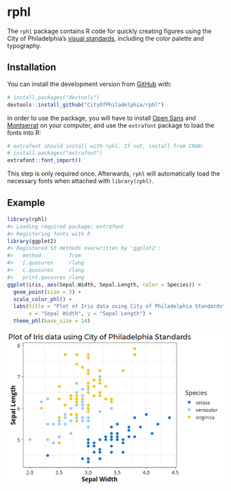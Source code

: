 
<!-- README.md is generated from README.Rmd. Please edit that file -->

# rphl

<!-- badges: start -->

<!-- badges: end -->

The `rphl` package contains R code for quickly creating figures using
the City of Philadelphia’s [visual
standards](https://standards.phila.gov/guidelines/design-development/brand-elements/),
including the color palette and typography.

## Installation

You can install the development version from
[GitHub](https://github.com/) with:

``` r
# install.packages("devtools")
devtools::install_github("CityOfPhiladelphia/rphl")
```

In order to use the package, you will have to install [Open
Sans](https://fonts.google.com/specimen/Open+Sans) and
[Montserrat](https://fonts.google.com/specimen/Montserrat) on your
computer, and use the `extrafont` package to load the fonts into R:

``` r
# extrafont should install with rphl. If not, install from CRAN:
# install.packages("extrafont")
extrafont::font_import()
```

This step is only required once. Afterwards, `rphl` will automatically
load the necessary fonts when attached with `library(rphl)`.

## Example

``` r
library(rphl)
#> Loading required package: extrafont
#> Registering fonts with R
library(ggplot2)
#> Registered S3 methods overwritten by 'ggplot2':
#>   method         from 
#>   [.quosures     rlang
#>   c.quosures     rlang
#>   print.quosures rlang
ggplot(iris, aes(Sepal.Width, Sepal.Length, color = Species)) +
  geom_point(size = 3) +
  scale_color_phl() +
  labs(title = "Plot of Iris data using City of Philadelphia Standards",
       x = "Sepal Width", y = "Sepal Length") +
  theme_phl(base_size = 14)
```

<img src="man/figures/README-example-1.png" style="display: block; margin: auto;" />
